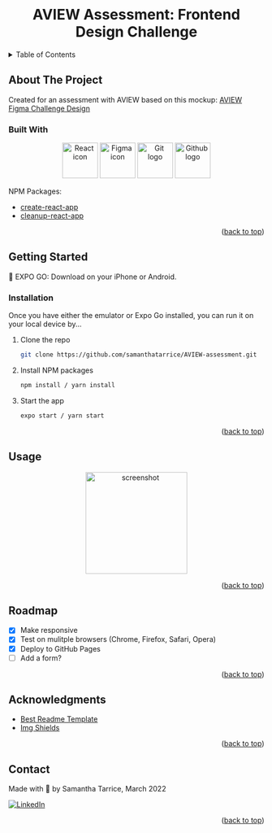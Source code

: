 <div id="top"></div>

<!-- HEADER -->
<br />
  <h1 align="center">AVIEW Assessment: Frontend Design Challenge</h1>
</div>

<!-- TABLE OF CONTENTS -->
<details>
  <summary>Table of Contents</summary>
  <ol>
    <li>
      <a href="#about-the-project">About The Project</a>
      <ul>
        <li><a href="#built-with">Built With</a></li>
      </ul>
    </li>
    <li>
      <a href="#getting-started">Getting Started</a>
      <ul>
        <li><a href="#installation">Installation</a></li>
      </ul>
    </li>
    <li><a href="#usage">Usage</a></li>
    <li><a href="#roadmap">Roadmap</a></li>
    <li><a href="#acknowledgments">Acknowledgments</a></li>
    <li><a href="#contact">Contact</a></li>
  </ol>
</details>

<!-- ABOUT THE PROJECT -->
## About The Project

Created for an assessment with AVIEW based on this mockup: 
<a href="https://www.figma.com/file/KujAtVjOvnNBxTgFcHCY2S/Aview-Coding-Challenge?node-id=0%3A1">AVIEW Figma Challenge Design</a>

### Built With

  <div align="center">
    <img src="https://cdn-icons-png.flaticon.com/512/45/45082.png" width=70 height="70" alt="React icon">
    <img src="https://cdn-icons-png.flaticon.com/512/5968/5968704.png" width="70" height="70" alt="Figma icon">
    <img src="https://cdn-icons-png.flaticon.com/512/2111/2111420.png" width="70" height="70" alt="Git logo">
    <img src="https://cdn-icons-png.flaticon.com/512/1051/1051326.png" width="70" height="70" alt="Github logo">
  </div>

NPM Packages:
* [create-react-app](https://create-react-app.dev/)
* [cleanup-react-app](https://docs.expo.dev/)

<p align="right">(<a href="#top">back to top</a>)</p>

<!-- GETTING STARTED -->
## Getting Started

📱 EXPO GO: Download on your iPhone or Android.

### Installation

Once you have either the emulator or Expo Go installed, you can run it on your local device by...

1. Clone the repo
   ```sh
   git clone https://github.com/samanthatarrice/AVIEW-assessment.git
   ```
2. Install NPM packages
   ```sh
   npm install / yarn install
   ```
3. Start the app 
   ```sh
   expo start / yarn start
   ```

<p align="right">(<a href="#top">back to top</a>)</p>


<!-- USAGE EXAMPLES -->
## Usage

<div align="center">
  <img src="" alt="screenshot" width="200">
</div>

<p align="right">(<a href="#top">back to top</a>)</p>


<!-- ROADMAP -->
## Roadmap

- [x] Make responsive
- [x] Test on mulitple browsers (Chrome, Firefox, Safari, Opera)
- [x] Deploy to GitHub Pages
- [ ] Add a form?

<p align="right">(<a href="#top">back to top</a>)</p>

<!-- ACKNOWLEDGMENTS -->
## Acknowledgments

* [Best Readme Template](https://github.com/othneildrew/Best-README-Template)
* [Img Shields](https://shields.io)

<p align="right">(<a href="#top">back to top</a>)</p>

<!-- CONTACT -->
## Contact

Made with 💖 by Samantha Tarrice, March 2022

[![LinkedIn][linkedin-shield]][linkedin-url]

<p align="right">(<a href="#top">back to top</a>)</p>

<!-- MARKDOWN LINKS & IMAGES -->
<!-- https://www.markdownguide.org/basic-syntax/#reference-style-links -->
[linkedin-shield]: https://img.shields.io/badge/-LinkedIn-black.svg?style=for-the-badge&logo=linkedin&colorB=555
[linkedin-url]: https://www.linkedin.com/in/starrice/
